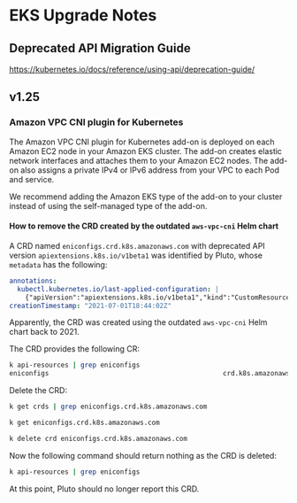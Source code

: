 # EKS Upgrade Notes

## Deprecated API Migration Guide

https://kubernetes.io/docs/reference/using-api/deprecation-guide/

## v1.25

### Amazon VPC CNI plugin for Kubernetes

The Amazon VPC CNI plugin for Kubernetes add-on is deployed on each Amazon EC2 node in your Amazon EKS cluster.
The add-on creates elastic network interfaces and attaches them to your Amazon EC2 nodes.
The add-on also assigns a private IPv4 or IPv6 address from your VPC to each Pod and service.

We recommend adding the Amazon EKS type of the add-on to your cluster instead of using the self-managed type of the add-on.

#### How to remove the CRD created by the outdated `aws-vpc-cni` Helm chart

A CRD named `eniconfigs.crd.k8s.amazonaws.com` with deprecated API version `apiextensions.k8s.io/v1beta1` was identified by Pluto, whose `metadata` has the following:
```yaml
annotations:
  kubectl.kubernetes.io/last-applied-configuration: |
    {"apiVersion":"apiextensions.k8s.io/v1beta1","kind":"CustomResourceDefinition","metadata":{"annotations":{},"labels":{"app.kubernetes.io/instance":"aws-vpc-cni-main-production-red-usw2","app.kubernetes.io/managed-by":"Helm","app.kubernetes.io/name":"aws-node","app.kubernetes.io/version":"v1.8.0","helm.sh/chart":"aws-vpc-cni-1.1.7","k8s-app":"aws-node"},"name":"eniconfigs.crd.k8s.amazonaws.com"},"spec":{"group":"crd.k8s.amazonaws.com","names":{"kind":"ENIConfig","plural":"eniconfigs","singular":"eniconfig"},"scope":"Cluster","versions":[{"name":"v1alpha1","served":true,"storage":true}]}}
creationTimestamp: "2021-07-01T18:44:02Z"
```
Apparently, the CRD was created using the outdated `aws-vpc-cni` Helm chart back to 2021.

The CRD provides the following CR:
```zsh
k api-resources | grep eniconfigs
eniconfigs                                            crd.k8s.amazonaws.com/v1alpha1         false        ENIConfig
```

Delete the CRD:
```zsh
k get crds | grep eniconfigs.crd.k8s.amazonaws.com

k get eniconfigs.crd.k8s.amazonaws.com

k delete crd eniconfigs.crd.k8s.amazonaws.com
```

Now the following command should return nothing as the CRD is deleted:
```zsh
k api-resources | grep eniconfigs
```

At this point, Pluto should no longer report this CRD.
